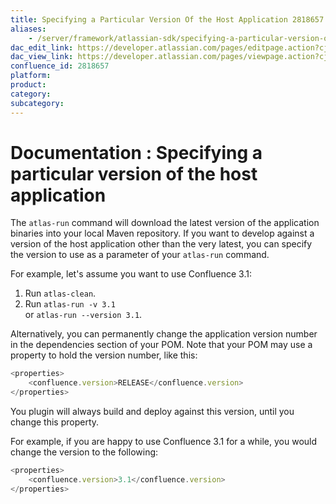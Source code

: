 ```yaml
---
title: Specifying a Particular Version Of the Host Application 2818657
aliases:
    - /server/framework/atlassian-sdk/specifying-a-particular-version-of-the-host-application-2818657.html
dac_edit_link: https://developer.atlassian.com/pages/editpage.action?cjm=wozere&pageId=2818657
dac_view_link: https://developer.atlassian.com/pages/viewpage.action?cjm=wozere&pageId=2818657
confluence_id: 2818657
platform:
product:
category:
subcategory:
---
```

# Documentation : Specifying a particular version of the host application

The `atlas-run` command will download the latest version of the application binaries into your local Maven repository. If you want to develop against a version of the host application other than the very latest, you can specify the version to use as a parameter of your `atlas-run` command.

For example, let's assume you want to use Confluence 3.1:

1.  Run `atlas-clean`.
2.  Run `atlas-run -v 3.1`  
    or `atlas-run --version 3.1`.

Alternatively, you can permanently change the application version number in the dependencies section of your POM. Note that your POM may use a property to hold the version number, like this:

``` javascript
<properties>
    <confluence.version>RELEASE</confluence.version>
</properties>
```

You plugin will always build and deploy against this version, until you change this property.

For example, if you are happy to use Confluence 3.1 for a while, you would change the version to the following:

``` javascript
<properties>
    <confluence.version>3.1</confluence.version>
</properties>
```
















































































































































































































































































































